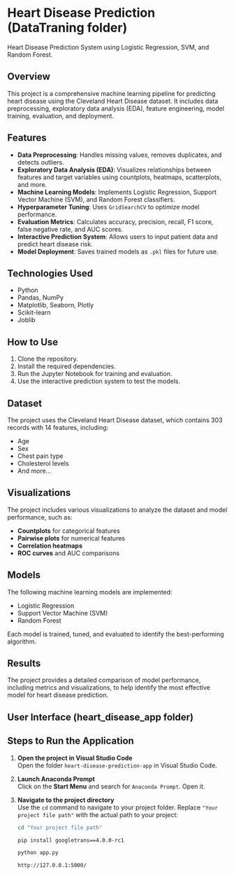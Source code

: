 # Heart Disease Prediction (DataTraning folder)

Heart Disease Prediction System using Logistic Regression, SVM, and Random Forest.

## Overview

This project is a comprehensive machine learning pipeline for predicting heart disease using the Cleveland Heart Disease dataset. It includes data preprocessing, exploratory data analysis (EDA), feature engineering, model training, evaluation, and deployment.

## Features

- **Data Preprocessing**: Handles missing values, removes duplicates, and detects outliers.
- **Exploratory Data Analysis (EDA)**: Visualizes relationships between features and target variables using countplots, heatmaps, scatterplots, and more.
- **Machine Learning Models**: Implements Logistic Regression, Support Vector Machine (SVM), and Random Forest classifiers.
- **Hyperparameter Tuning**: Uses `GridSearchCV` to optimize model performance.
- **Evaluation Metrics**: Calculates accuracy, precision, recall, F1 score, false negative rate, and AUC scores.
- **Interactive Prediction System**: Allows users to input patient data and predict heart disease risk.
- **Model Deployment**: Saves trained models as `.pkl` files for future use.

## Technologies Used

- Python
- Pandas, NumPy
- Matplotlib, Seaborn, Plotly
- Scikit-learn
- Joblib

## How to Use

1. Clone the repository.
2. Install the required dependencies.
3. Run the Jupyter Notebook for training and evaluation.
4. Use the interactive prediction system to test the models.

## Dataset

The project uses the Cleveland Heart Disease dataset, which contains 303 records with 14 features, including:
- Age
- Sex
- Chest pain type
- Cholesterol levels
- And more...

## Visualizations

The project includes various visualizations to analyze the dataset and model performance, such as:

- **Countplots** for categorical features
- **Pairwise plots** for numerical features
- **Correlation heatmaps**
- **ROC curves** and AUC comparisons

## Models

The following machine learning models are implemented:

- Logistic Regression
- Support Vector Machine (SVM)
- Random Forest

Each model is trained, tuned, and evaluated to identify the best-performing algorithm.

## Results

The project provides a detailed comparison of model performance, including metrics and visualizations, to help identify the most effective model for heart disease prediction.


## User Interface (heart_disease_app folder)
## Steps to Run the Application

1. **Open the project in Visual Studio Code**  
   Open the folder `heart-disease-prediction-app` in Visual Studio Code.

2. **Launch Anaconda Prompt**  
   Click on the **Start Menu** and search for `Anaconda Prompt`. Open it.

3. **Navigate to the project directory**  
   Use the `cd` command to navigate to your project folder. Replace `"Your project file path"` with the actual path to your project:
   ```bash
   cd "Your project file path"

   pip install googletrans==4.0.0-rc1

   python app.py

   http://127.0.0.1:5000/
